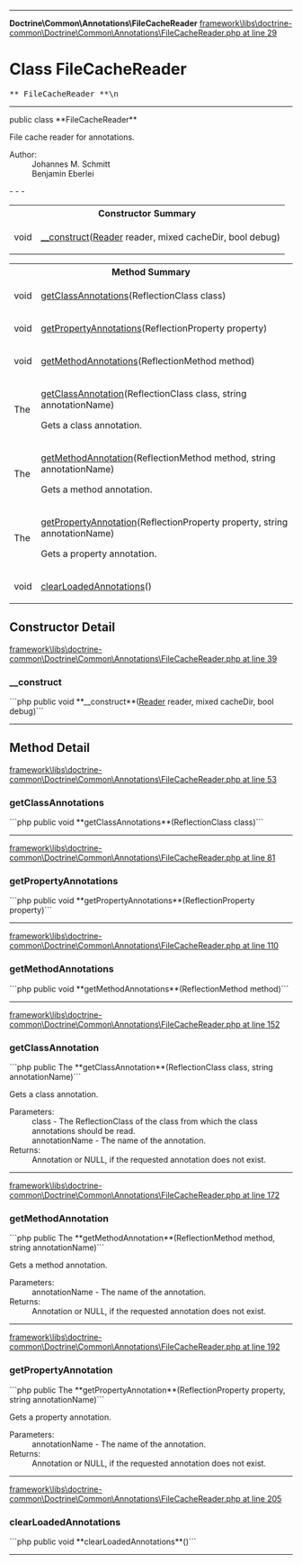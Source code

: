- - -

**Doctrine\Common\Annotations\FileCacheReader**
<a href="https://github.com/JeyDotC/Hirudo-docs/blob/master/source/framework/libs/doctrine-common/Doctrine/Common/Annotations/FileCacheReader.php.md#line29" class="location">framework\libs\doctrine-common\Doctrine\Common\Annotations\FileCacheReader.php at line 29</a>

# Class FileCacheReader #

<pre class="tree">** FileCacheReader **\n</pre>

- - -

<p class="signature">public  class **FileCacheReader**</p>

<div class="comment" id="overview_description"><p>File cache reader for annotations.</p></div>

<dl>
<dt>Author:</dt>
<dd>Johannes M. Schmitt <schmittjoh@gmail.com></dd>
<dd>Benjamin Eberlei <kontakt@beberlei.de></dd>
</dl>
- - -

<table id="summary_constructor">
<tr><th colspan="2">Constructor Summary</th></tr>
<tr>
<td class="type"> void</td>
<td class="description"><p class="name"><a href="#__construct()">__construct</a>(<a href="../../../doctrine/common/annotations/reader.html">Reader</a> reader, mixed cacheDir, bool debug)</p></td>
</tr>
</table>

<table id="summary_method">
<tr><th colspan="2">Method Summary</th></tr>
<tr>
<td class="type"> void</td>
<td class="description"><p class="name"><a href="#getClassAnnotations()">getClassAnnotations</a>(ReflectionClass class)</p></td>
</tr>
<tr>
<td class="type"> void</td>
<td class="description"><p class="name"><a href="#getPropertyAnnotations()">getPropertyAnnotations</a>(ReflectionProperty property)</p></td>
</tr>
<tr>
<td class="type"> void</td>
<td class="description"><p class="name"><a href="#getMethodAnnotations()">getMethodAnnotations</a>(ReflectionMethod method)</p></td>
</tr>
<tr>
<td class="type"> The</td>
<td class="description"><p class="name"><a href="#getClassAnnotation()">getClassAnnotation</a>(ReflectionClass class, string annotationName)</p><p class="description">Gets a class annotation.</p></td>
</tr>
<tr>
<td class="type"> The</td>
<td class="description"><p class="name"><a href="#getMethodAnnotation()">getMethodAnnotation</a>(ReflectionMethod method, string annotationName)</p><p class="description">Gets a method annotation.</p></td>
</tr>
<tr>
<td class="type"> The</td>
<td class="description"><p class="name"><a href="#getPropertyAnnotation()">getPropertyAnnotation</a>(ReflectionProperty property, string annotationName)</p><p class="description">Gets a property annotation.</p></td>
</tr>
<tr>
<td class="type"> void</td>
<td class="description"><p class="name"><a href="#clearLoadedAnnotations()">clearLoadedAnnotations</a>()</p></td>
</tr>
</table>

<h2 id="detail_method">Constructor Detail</h2>
<a href="https://github.com/JeyDotC/Hirudo-docs/blob/master/source/framework/libs/doctrine-common/Doctrine/Common/Annotations/FileCacheReader.php.md#line39" class="location">framework\libs\doctrine-common\Doctrine\Common\Annotations\FileCacheReader.php at line 39</a>

<h3 id="__construct()">__construct</h3>
```php
public  void **__construct**(<a href="../../../doctrine/common/annotations/reader.html">Reader</a> reader, mixed cacheDir, bool debug)```
<div class="details">
</div>

- - -

<h2 id="detail_method">Method Detail</h2>
<a href="https://github.com/JeyDotC/Hirudo-docs/blob/master/source/framework/libs/doctrine-common/Doctrine/Common/Annotations/FileCacheReader.php.md#line53" class="location">framework\libs\doctrine-common\Doctrine\Common\Annotations\FileCacheReader.php at line 53</a>

<h3 id="getClassAnnotations()">getClassAnnotations</h3>
```php
public  void **getClassAnnotations**(ReflectionClass class)```
<div class="details">
</div>

- - -

<a href="https://github.com/JeyDotC/Hirudo-docs/blob/master/source/framework/libs/doctrine-common/Doctrine/Common/Annotations/FileCacheReader.php.md#line81" class="location">framework\libs\doctrine-common\Doctrine\Common\Annotations\FileCacheReader.php at line 81</a>

<h3 id="getPropertyAnnotations()">getPropertyAnnotations</h3>
```php
public  void **getPropertyAnnotations**(ReflectionProperty property)```
<div class="details">
</div>

- - -

<a href="https://github.com/JeyDotC/Hirudo-docs/blob/master/source/framework/libs/doctrine-common/Doctrine/Common/Annotations/FileCacheReader.php.md#line110" class="location">framework\libs\doctrine-common\Doctrine\Common\Annotations\FileCacheReader.php at line 110</a>

<h3 id="getMethodAnnotations()">getMethodAnnotations</h3>
```php
public  void **getMethodAnnotations**(ReflectionMethod method)```
<div class="details">
</div>

- - -

<a href="https://github.com/JeyDotC/Hirudo-docs/blob/master/source/framework/libs/doctrine-common/Doctrine/Common/Annotations/FileCacheReader.php.md#line152" class="location">framework\libs\doctrine-common\Doctrine\Common\Annotations\FileCacheReader.php at line 152</a>

<h3 id="getClassAnnotation()">getClassAnnotation</h3>
```php
public  The **getClassAnnotation**(ReflectionClass class, string annotationName)```
<div class="details">
<p>Gets a class annotation.</p><dl>
<dt>Parameters:</dt>
<dd>class - The ReflectionClass of the class from which the class annotations should be read.</dd>
<dd>annotationName - The name of the annotation.</dd>
<dt>Returns:</dt>
<dd>Annotation or NULL, if the requested annotation does not exist.</dd>
</dl>
</div>

- - -

<a href="https://github.com/JeyDotC/Hirudo-docs/blob/master/source/framework/libs/doctrine-common/Doctrine/Common/Annotations/FileCacheReader.php.md#line172" class="location">framework\libs\doctrine-common\Doctrine\Common\Annotations\FileCacheReader.php at line 172</a>

<h3 id="getMethodAnnotation()">getMethodAnnotation</h3>
```php
public  The **getMethodAnnotation**(ReflectionMethod method, string annotationName)```
<div class="details">
<p>Gets a method annotation.</p><dl>
<dt>Parameters:</dt>
<dd></dd>
<dd>annotationName - The name of the annotation.</dd>
<dt>Returns:</dt>
<dd>Annotation or NULL, if the requested annotation does not exist.</dd>
</dl>
</div>

- - -

<a href="https://github.com/JeyDotC/Hirudo-docs/blob/master/source/framework/libs/doctrine-common/Doctrine/Common/Annotations/FileCacheReader.php.md#line192" class="location">framework\libs\doctrine-common\Doctrine\Common\Annotations\FileCacheReader.php at line 192</a>

<h3 id="getPropertyAnnotation()">getPropertyAnnotation</h3>
```php
public  The **getPropertyAnnotation**(ReflectionProperty property, string annotationName)```
<div class="details">
<p>Gets a property annotation.</p><dl>
<dt>Parameters:</dt>
<dd></dd>
<dd>annotationName - The name of the annotation.</dd>
<dt>Returns:</dt>
<dd>Annotation or NULL, if the requested annotation does not exist.</dd>
</dl>
</div>

- - -

<a href="https://github.com/JeyDotC/Hirudo-docs/blob/master/source/framework/libs/doctrine-common/Doctrine/Common/Annotations/FileCacheReader.php.md#line205" class="location">framework\libs\doctrine-common\Doctrine\Common\Annotations\FileCacheReader.php at line 205</a>

<h3 id="clearLoadedAnnotations()">clearLoadedAnnotations</h3>
```php
public  void **clearLoadedAnnotations**()```
<div class="details">
</div>

- - -

